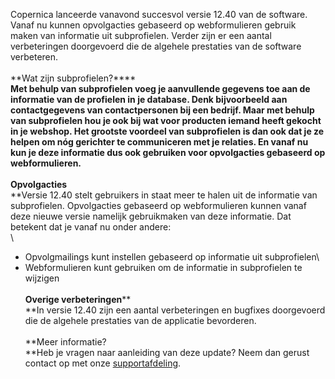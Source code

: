 Copernica lanceerde vanavond succesvol versie 12.40 van de software.
Vanaf nu kunnen opvolgacties gebaseerd op webformulieren gebruik maken
van informatie uit subprofielen. Verder zijn er een aantal verbeteringen
doorgevoerd die de algehele prestaties van de software verbeteren.\
 \
 **Wat zijn subprofielen?****\
**Met behulp van subprofielen voeg je aanvullende gegevens toe aan de
informatie van de profielen in je database. Denk bijvoorbeeld aan
contactgegevens van contactpersonen bij een bedrijf. Maar met behulp van
subprofielen hou je ook bij wat voor producten iemand heeft gekocht in
je webshop. Het grootste voordeel van subprofielen is dan ook dat je ze
helpen om nóg gerichter te communiceren met je relaties. En vanaf nu kun
je deze informatie dus ook gebruiken voor opvolgacties gebaseerd op
webformulieren. \
 \
 **Opvolgacties****\
**Versie 12.40 stelt gebruikers in staat meer te halen uit de informatie
van subprofielen. Opvolgacties gebaseerd op webformulieren kunnen vanaf
deze nieuwe versie namelijk gebruikmaken van deze informatie. Dat
betekent dat je vanaf nu onder andere:\
 \
 - Opvolgmailings kunt instellen gebaseerd op informatie uit
subprofielen\
 - Webformulieren kunt gebruiken om de informatie in subprofielen te
wijzigen\
 \
 **Overige verbeteringen****\
**In versie 12.40 zijn een aantal verbeteringen en bugfixes doorgevoerd
die de algehele prestaties van de applicatie bevorderen.\
\
**Meer informatie?\
**Heb je vragen naar aanleiding van deze update? Neem dan gerust contact
op met
onze [supportafdeling](https://vicinity.picsrv.net/127/f52517af728f522b06ca9486a82476d2/142578).
